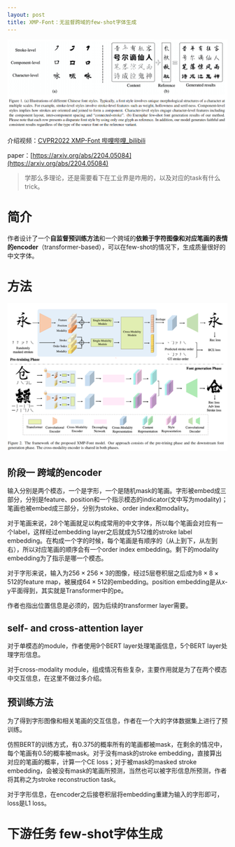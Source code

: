 ```yaml
---
layout: post
title: XMP-Font：无监督跨域的few-shot字体生成
---
```


![image-20220512233100855](https://raw.githubusercontent.com/294coder/blog_img_bed/main/imgs/image-20220512233100855.png)

介绍视频：[CVPR2022 XMP-Font 哔哩哔哩_bilibili](https://www.bilibili.com/video/BV1qY4y1b7Mh?spm_id_from=333.1007.top_right_bar_window_view_later.content.click)

paper：[https://arxiv.org/abs/2204.05084](https://arxiv.org/abs/2204.05084)

> 学那么多理论，还是需要看下在工业界是咋用的，以及对应的task有什么trick。

# 简介

作者设计了一个**自监督预训练方法**和一个跨域的**依赖于字符图像和对应笔画的表情的encoder**（transformer-based），可以在few-shot的情况下，生成质量很好的中文字体。

# 方法

![image-20220513002943186](https://raw.githubusercontent.com/294coder/blog_img_bed/main/imgs/image-20220513002943186.png)

## 阶段一 跨域的encoder

输入分别是两个模态，一个是字形，一个是随机mask的笔画。字形被embed成三部分，分别是feature、position和一个指示模态的indicator(文中写为modality)；笔画也被embed成三部分，分别为stoke、order index和modality。

对于笔画来说，28个笔画就足以构成常用的中文字体，所以每个笔画会对应有一个label，这样经过embedding layer之后就成为512维的stroke label embedding。在构成一个字的时候，每个笔画是有顺序的（从上到下，从左到右），所以对应笔画的顺序会有一个order index embedding。剩下的modality embedding为了指示是哪一个模态。

对于字形来说，输入为$256\times 256\times 3$的图像，经过5层卷积层之后成为$8\times8\times 512$的feature map，被展成$64\times 512$的embedding。position embedding是从x-y平面得到，其实就是Transformer中的pe。

作者也指出位置信息是必须的，因为后续的transformer layer需要。

## self- and cross-attention layer

对于单模态的module，作者使用9个BERT layer处理笔画信息，5个BERT layer处理字形信息。

对于cross-modality module，组成情况有些复杂，主要作用就是为了在两个模态中交互信息，在这里不做过多介绍。

## 预训练方法

为了得到字形图像和相关笔画的交互信息，作者在一个大的字体数据集上进行了预训练。

仿照BERT的训练方式，有0.375的概率所有的笔画都被mask，在剩余的情况中，每个笔画有0.5的概率被mask。对于没有mask的stroke embedding，直接算出对应的笔画的概率，计算一个CE loss；对于被mask的masked stroke embedding，会被没有mask的笔画所预测，当然也可以被字形信息所预测，作者将其称之为stroke reconstruction task。

对于字形信息，在encoder之后接卷积层将embedding重建为输入的字形即可，loss是L1 loss。

# 下游任务 few-shot字体生成



